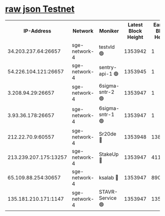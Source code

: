 
[raw json Testnet](https://rpc-check.sget.stavr.tech/sget/rpc-sget-result.json)
=


<table><tr><th>IP-Address</th><th>Network</th><th>Moniker</th><th>Latest Block Height</th><th>Earliest Block Height</th><th>Catching Up</th><th>Tx Index</th><th>Voting Power</th><th>Scan Time</th></tr><tr><td>34.203.237.64:26657</td><td>sge-network-4</td><td>testvld 🟢</td><td>1353942</td><td>1</td><td>False</td><td>on</td><td>0</td><td>2024-01-31T12:29:26.283932778UTC</td></tr><tr><td>54.226.104.121:26657</td><td>sge-network-4</td><td>sentry-api-1 🟢</td><td>1353945</td><td>1</td><td>False</td><td>on</td><td>0</td><td>2024-01-31T12:29:41.286878897UTC</td></tr><tr><td>3.208.94.29:26657</td><td>sge-network-4</td><td>6sigma-sntr-2 🟢</td><td>1353947</td><td>1</td><td>False</td><td>on</td><td>0</td><td>2024-01-31T12:29:51.473970260UTC</td></tr><tr><td>3.93.36.178:26657</td><td>sge-network-4</td><td>6sigma-sntr-1 🟢</td><td>1353947</td><td>1</td><td>False</td><td>on</td><td>0</td><td>2024-01-31T12:29:54.178103673UTC</td></tr><tr><td>212.22.70.9:60557</td><td>sge-network-4</td><td>Sr20de 🔴</td><td>1353948</td><td>138001</td><td>False</td><td>on</td><td>104</td><td>2024-01-31T12:29:56.986892645UTC</td></tr><tr><td>213.239.207.175:13257</td><td>sge-network-4</td><td>StakeUp 🔴</td><td>1353947</td><td>411001</td><td>False</td><td>off</td><td>100</td><td>2024-01-31T12:29:50.414878911UTC</td></tr><tr><td>65.109.88.254:30657</td><td>sge-network-4</td><td>ksalab 🔴</td><td>1353947</td><td>890001</td><td>False</td><td>off</td><td>1597</td><td>2024-01-31T12:29:54.526750871UTC</td></tr><tr><td>135.181.210.171:1147</td><td>sge-network-4</td><td>STAVR-Service 🟢</td><td>1353947</td><td>1351001</td><td>False</td><td>on</td><td>0</td><td>2024-01-31T12:29:50.794130871UTC</td></tr></table>
